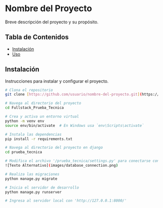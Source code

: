 # Nombre del Proyecto

Breve descripción del proyecto y su propósito.

## Tabla de Contenidos

- [Instalación](#instalación)
- [Uso](#uso)


## Instalación

Instrucciones para instalar y configurar el proyecto.

```bash
# Clona el repositorio
git clone [https://github.com/usuario/nombre-del-proyecto.git](https://github.com/jonyxnx/Fullstack_Prueba_Tecnica.git)

# Navega al directorio del proyecto
cd Fullstack_Prueba_Tecnica

# Crea y activa un entorno virtual
python -m venv env
source env/bin/activate  # En Windows usa `env\Scripts\activate`

# Instala las dependencias
pip install -r requirements.txt

# Navega al directorio del proyecto en django
cd prueba_tecnica

# Modifica el archivo '/prueba_tecnica/settings.py' para conectarse con tus credenciales de PostgreSQL
![Texto Alternativo](images/database_connection.png)

# Realiza las migraciones
python manage.py migrate

# Inicia el servidor de desarrollo
python manage.py runserver

# Ingresa al servidor local con 'http://127.0.0.1:8000/'
